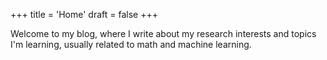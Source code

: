 +++
title = 'Home'
draft = false
+++

Welcome to my blog, where I write about my research interests and topics I'm learning, usually related to math and machine learning.
